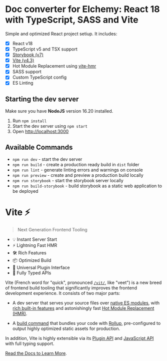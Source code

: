 # Doc converter for Elchemy: React 18 with TypeScript, SASS and Vite

Simple and optimized React project setiup. It includes:

- [x] React v18
- [x] TypeScript v5 and TSX support
- [x] [Storybook (v7)](https://storybook.js.org)
- [x] [Vite (v4.3)](https://vitejs.dev)
- [x] Hot Module Replacement using [vite-hmr](https://vitejs.dev/guide/api-hmr.html)
- [x] SASS support
- [x] Custom TypeScript config
- [x] ES Linting

## Starting the dev server

Make sure you have **NodeJS** version 16.20 installed.

1. Run `npm install`
2. Start the dev server using `npm start`
3. Open [http://localhost:3000](http://localhost:3000)

## Available Commands

- `npm run dev` - start the dev server
- `npm run build` - create a production ready build in `dist` folder
- `npm run lint` - generate linting errors and warnings on console
- `npm run preview` - create and preview a production build locally
- `npm run storybook` - start the storybook server locally
- `npm run build-storybook` - build storybook as a static web application to be deployed

# Vite ⚡

> Next Generation Frontend Tooling

- 💡 Instant Server Start
- ⚡️ Lightning Fast HMR
- 🛠️ Rich Features
- 📦 Optimized Build
- 🔩 Universal Plugin Interface
- 🔑 Fully Typed APIs

Vite (French word for "quick", pronounced [`/vit/`](https://cdn.jsdelivr.net/gh/vitejs/vite@main/docs/public/vite.mp3), like "veet") is a new breed of frontend build tooling that significantly improves the frontend development experience. It consists of two major parts:

- A dev server that serves your source files over [native ES modules](https://developer.mozilla.org/en-US/docs/Web/JavaScript/Guide/Modules), with [rich built-in features](https://vitejs.dev/guide/features.html) and astonishingly fast [Hot Module Replacement (HMR)](https://vitejs.dev/guide/features.html#hot-module-replacement).

- A [build command](https://vitejs.dev/guide/build.html) that bundles your code with [Rollup](https://rollupjs.org), pre-configured to output highly optimized static assets for production.

In addition, Vite is highly extensible via its [Plugin API](https://vitejs.dev/guide/api-plugin.html) and [JavaScript API](https://vitejs.dev/guide/api-javascript.html) with full typing support.

[Read the Docs to Learn More](https://vitejs.dev).
